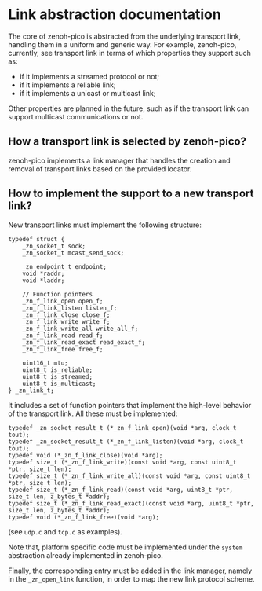 # Link abstraction documentation
The core of zenoh-pico is abstracted from the underlying transport link,
handling them in a uniform and generic way.
For example, zenoh-pico, currently, see transport link in terms of which
properties they support such as:
 - if it implements a streamed protocol or not;
 - if it implements a reliable link;
 - if it implements a unicast or multicast link;

Other properties are planned in the future, such as if the transport link can
support multicast communications or not.

## How a transport link is selected by zenoh-pico?
zenoh-pico implements a link manager that handles the creation and removal
of transport links based on the provided locator.

## How to implement the support to a new transport link?
New transport links must implement the following structure:
```
typedef struct {
    _zn_socket_t sock;
    _zn_socket_t mcast_send_sock;

    _zn_endpoint_t endpoint;
    void *raddr;
    void *laddr;

    // Function pointers
    _zn_f_link_open open_f;
    _zn_f_link_listen listen_f;
    _zn_f_link_close close_f;
    _zn_f_link_write write_f;
    _zn_f_link_write_all write_all_f;
    _zn_f_link_read read_f;
    _zn_f_link_read_exact read_exact_f;
    _zn_f_link_free free_f;

    uint16_t mtu;
    uint8_t is_reliable;
    uint8_t is_streamed;
    uint8_t is_multicast;
} _zn_link_t;
```

It includes a set of function pointers that implement the high-level behavior
of the transport link. All these must be implemented:
```
typedef _zn_socket_result_t (*_zn_f_link_open)(void *arg, clock_t tout);
typedef _zn_socket_result_t (*_zn_f_link_listen)(void *arg, clock_t tout);
typedef void (*_zn_f_link_close)(void *arg);
typedef size_t (*_zn_f_link_write)(const void *arg, const uint8_t *ptr, size_t len);
typedef size_t (*_zn_f_link_write_all)(const void *arg, const uint8_t *ptr, size_t len);
typedef size_t (*_zn_f_link_read)(const void *arg, uint8_t *ptr, size_t len, z_bytes_t *addr);
typedef size_t (*_zn_f_link_read_exact)(const void *arg, uint8_t *ptr, size_t len, z_bytes_t *addr);
typedef void (*_zn_f_link_free)(void *arg);
```

(see ```udp.c``` and ```tcp.c``` as examples).

Note that, platform specific code must be implemented under the ```system```
abstraction already implemented in zenoh-pico.

Finally, the corresponding entry must be added in the link manager, namely
in the ```_zn_open_link``` function, in order to map the new link protocol
scheme.
